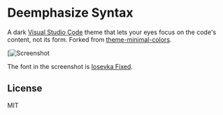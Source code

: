 # Deemphasize Syntax

A dark [Visual Studio Code](http://code.visualstudio.com) theme that lets your eyes focus on the code's content, not its form. Forked from [theme-minimal-colors](https://github.com/andradei/theme-minimal-colors).

[![Screenshot](https://github.com/firoxer/deemphasize-syntax/blob/master/screenshot.png)

The font in the screenshot is [Iosevka Fixed](https://github.com/be5invis/Iosevka).

## License

MIT